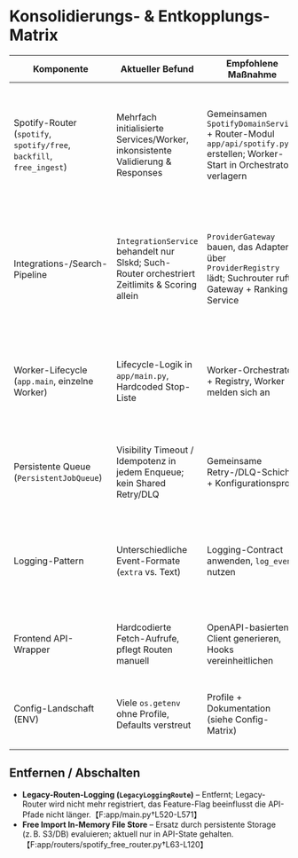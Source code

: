 # Konsolidierungs- & Entkopplungs-Matrix

| Komponente | Aktueller Befund | Empfohlene Maßnahme | Art (Merge/Entkoppeln/Entfernen) | Fundstellen | Umsetzungsskizze |
| --- | --- | --- | --- | --- | --- |
| Spotify-Router (`spotify`, `spotify/free`, `backfill`, `free_ingest`) | Mehrfach initialisierte Services/Worker, inkonsistente Validierung & Responses | Gemeinsamen `SpotifyDomainService` + Router-Modul `app/api/spotify.py` erstellen; Worker-Start in Orchestrator verlagern | Zusammenlegen | `app/routers/spotify_router.py`【F:app/routers/spotify_router.py†L16-L233】<br>`app/routers/spotify_free_router.py`【F:app/routers/spotify_free_router.py†L1-L120】<br>`app/routers/backfill_router.py`【F:app/routers/backfill_router.py†L24-L80】 | 1) Service-Klasse extrahieren; 2) Router-Handlers auf Service umstellen; 3) Tests aktualisieren; 4) Alte Router-Module deprecaten und über neuen Sammelrouter exportieren |
| Integrations-/Search-Pipeline | `IntegrationService` behandelt nur Slskd; Such-Router orchestriert Zeitlimits & Scoring allein | `ProviderGateway` bauen, das Adapter über `ProviderRegistry` lädt; Suchrouter ruft Gateway + Ranking-Service | Entkoppeln | `app/services/integration_service.py`【F:app/services/integration_service.py†L31-L86】<br>`app/integrations/registry.py`【F:app/integrations/registry.py†L16-L58】<br>`app/routers/search_router.py`【F:app/routers/search_router.py†L76-L176】 | 1) Interface `TrackProvider` definieren; 2) Gateway implementieren (Timeout/Retry, Mapping); 3) Router & Tests refaktorieren; 4) Alte Spezialfälle entfernen |
| Worker-Lifecycle (`app.main`, einzelne Worker) | Lifecycle-Logik in `app/main.py`, Hardcoded Stop-Liste | Worker-Orchestrator + Registry, Worker melden sich an | Zusammenlegen/Entkoppeln | `app/main.py`【F:app/main.py†L239-L352】<br>`app/workers/watchlist_worker.py`【F:app/workers/watchlist_worker.py†L61-L118】 | 1) `WorkerDescriptor` definieren (Factory + Capabilities); 2) Orchestrator baut Worker & trackt Status; 3) Router/CLI nutzen Orchestrator |
| Persistente Queue (`PersistentJobQueue`) | Visibility Timeout / Idempotenz in jedem Enqueue; kein Shared Retry/DLQ | Gemeinsame Retry-/DLQ-Schicht + Konfigurationsprofil | Entkoppeln | `app/workers/persistence.py`【F:app/workers/persistence.py†L42-L191】 | 1) Retry-Policy-Helper erstellen (Backoff, Visibility); 2) DLQ-Tabelle + Service definieren; 3) Worker auf Helper umstellen |
| Logging-Pattern | Unterschiedliche Event-Formate (`extra` vs. Text) | Logging-Contract anwenden, `log_event` nutzen | Zusammenlegen | `app/services/cache.py`【F:app/services/cache.py†L70-L135】<br>`app/workers/watchlist_worker.py`【F:app/workers/watchlist_worker.py†L93-L103】<br>`app/routers/search_router.py`【F:app/routers/search_router.py†L127-L154】 | 1) Helper + Structured Schema implementieren; 2) Stepwise rollout (Cache → Search → Workers) |
| Frontend API-Wrapper | Hardcodierte Fetch-Aufrufe, pflegt Routen manuell | OpenAPI-basierten Client generieren, Hooks vereinheitlichen | Zusammenlegen | `frontend/src/lib/api.ts`【F:frontend/src/lib/api.ts†L1-L610】 | 1) Schema generieren; 2) Client-Build in CI aufnehmen; 3) Page/Hook-Refactor |
| Config-Landschaft (ENV) | Viele `os.getenv` ohne Profile, Defaults verstreut | Profile + Dokumentation (siehe Config-Matrix) | Entkoppeln | `app/config.py`【F:app/config.py†L120-L299】<br>`app/main.py`【F:app/main.py†L239-L323】 | 1) Profile definieren; 2) Loader anpassen; 3) Docs/Deployment-Skripte updaten |

## Entfernen / Abschalten
- **Legacy-Routen-Logging (`LegacyLoggingRoute`)** – Entfernt; Legacy-Router wird nicht mehr registriert, das Feature-Flag beeinflusst die API-Pfade nicht länger.【F:app/main.py†L520-L571】
- **Free Import In-Memory File Store** – Ersatz durch persistente Storage (z. B. S3/DB) evaluieren; aktuell nur in API-State gehalten.【F:app/routers/spotify_free_router.py†L63-L120】

